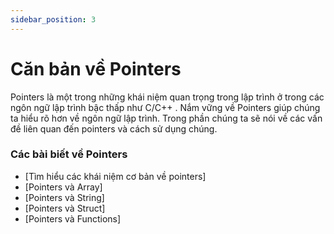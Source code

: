 ```yaml
---
sidebar_position: 3
---
```


# Căn bản về Pointers

Pointers là một trong những khái niệm quan trọng trong lập trình ở trong các ngôn ngữ lập trình bậc thấp như C/C++ . Nắm vững về Pointers giúp chúng ta hiểu rõ hơn về ngôn ngữ lập trình. Trong phần chúng ta sẽ nói về các vấn đề liên quan đến pointers và cách sử dụng chúng.
### Các bài biết về Pointers
- [Tìm hiểu các khái niệm cơ bản về pointers]
- [Pointers và Array]
- [Pointers và String]
- [Pointers và Struct]
- [Pointers và Functions]